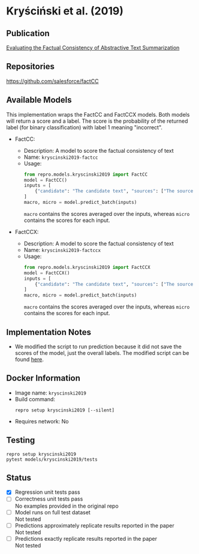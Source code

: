 # Kryściński et al. (2019)

## Publication
[Evaluating the Factual Consistency of Abstractive Text Summarization](https://arxiv.org/abs/1910.12840)

## Repositories
https://github.com/salesforce/factCC

## Available Models
This implementation wraps the FactCC and FactCCX models.
Both models will return a score and a label.
The score is the probability of the returned label (for binary classification) with label 1 meaning "incorrect".

- FactCC:
  - Description: A model to score the factual consistency of text
  - Name: `kryscinski2019-factcc`
  - Usage:
    ```python
    from repro.models.kryscinski2019 import FactCC
    model = FactCC()
    inputs = [
        {"candidate": "The candidate text", "sources": ["The source text"]}
    ]
    macro, micro = model.predict_batch(inputs)
    ```
    `macro` contains the scores averaged over the inputs, whereas `micro` contains the scores for each input.

- FactCCX:
  - Description: A model to score the factual consistency of text
  - Name: `kryscinski2019-factccx`
  - Usage:
    ```python
    from repro.models.kryscinski2019 import FactCCX
    model = FactCCX()
    inputs = [
        {"candidate": "The candidate text", "sources": ["The source text"]}
    ]
    macro, micro = model.predict_batch(inputs)
    ```
    `macro` contains the scores averaged over the inputs, whereas `micro` contains the scores for each input.
    
## Implementation Notes
- We modified the script to run prediction because it did not save the scores of the model, just the overall labels.
The modified script can be found [here](src/run_test.py).
    
## Docker Information
- Image name: `kryscinski2019`
- Build command:
  ```shell script
  repro setup kryscinski2019 [--silent]
  ```
- Requires network: No
  
## Testing
```shell script
repro setup kryscinski2019
pytest models/kryscinski2019/tests
```

## Status
- [x] Regression unit tests pass  
- [ ] Correctness unit tests pass  
No examples provided in the original repo
- [ ] Model runs on full test dataset  
Not tested
- [ ] Predictions approximately replicate results reported in the paper  
Not tested
- [ ] Predictions exactly replicate results reported in the paper  
Not tested
